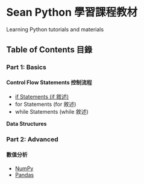 # Sean Python 學習課程教材
Learning Python tutorials and materials<br>
<h2>Table of Contents 目錄</h2>
<h3>Part 1: Basics</h3>
<h4>Control Flow Statements 控制流程</h4>
<ul>
	<li><a href="if.md">if Statements (if 敘述)</a></li>
	<li>for Statements (for 敘述)</li>
	<li>while Statements (while 敘述)</li>
</ul>
<strong>Data Structures</strong>
<h3>Part 2: Advanced</strong></h3>
<h4>數值分析</h4>
<ul>
	<li><a href="numpy.md">NumPy</a></li>
	<li><a href="pandas.md">Pandas</a></li>
</ul>
